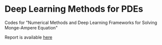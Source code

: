 # Deep Learning Methods for PDEs
Codes for "Numerical Methods and Deep Learning Frameworks for Solving Monge-Ampere Equation"

Report is available [here](https://cather-chen.github.io/assets/files/DL_MongeAmpere_Equation.pdf)
